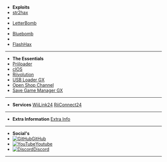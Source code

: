 - **Exploits**
- [str2hax](/str2hax)
-
- [LetterBomb](/letterbomb)
-
- [Bluebomb](/bluebomb)
-
- [FlashHax](/flashhax)
---
- **The Essentials**
- [Priiloader](/priiloader)
- [cIOS](/cIOS)
- [Riivolution](/riivolution)
- [USB Loader GX](/ULGX)
- [Open Shop Channel](/osc)
- [Save Game Manager GX](/sgmgx)
---
- **Services**
[WiiLink24](/wiilink)
[RiiConnect24](/riiconnect24)
---
- **Extra Information**
[Extra Info](/FAQ)
---
- **Social's**
- [![GitHub](https://icongr.am/simple/github.svg?color=808080&size=16)GitHub](https://github.com/skyybrew/wiiu-hbguide)
- [![YouTube](https://icongr.am/simple/youtube.svg?color=808080&size=16)Youtube](https://www.youtube.com/@Jacob-Bjorne/)
- [![Discord](https://icongr.am/simple/discord.svg?color=808080&size=16)Discord](https://discord.gg/4fBNYUBbHU)
---
